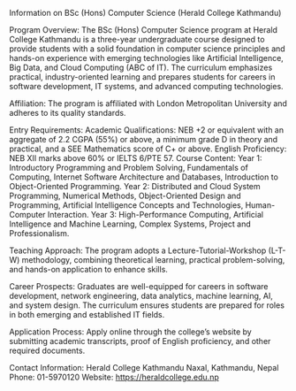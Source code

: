 Information on BSc (Hons) Computer Science (Herald College Kathmandu)

Program Overview: The BSc (Hons) Computer Science program at Herald College Kathmandu is a three-year undergraduate course designed to provide students with a solid foundation in computer science principles and hands-on experience with emerging technologies like Artificial Intelligence, Big Data, and Cloud Computing (ABC of IT). The curriculum emphasizes practical, industry-oriented learning and prepares students for careers in software development, IT systems, and advanced computing technologies.

Affiliation: The program is affiliated with London Metropolitan University and adheres to its quality standards.

Entry Requirements:
Academic Qualifications: NEB +2 or equivalent with an aggregate of 2.2 CGPA (55%) or above, a minimum grade D in theory and practical, and a SEE Mathematics score of C+ or above.
English Proficiency: NEB XII marks above 60% or IELTS 6/PTE 57.
Course Content:
Year 1: Introductory Programming and Problem Solving, Fundamentals of Computing, Internet Software Architecture and Databases, Introduction to Object-Oriented Programming.
Year 2: Distributed and Cloud System Programming, Numerical Methods, Object-Oriented Design and Programming, Artificial Intelligence Concepts and Technologies, Human-Computer Interaction.
Year 3: High-Performance Computing, Artificial Intelligence and Machine Learning, Complex Systems, Project and Professionalism.

Teaching Approach: The program adopts a Lecture-Tutorial-Workshop (L-T-W) methodology, combining theoretical learning, practical problem-solving, and hands-on application to enhance skills.

Career Prospects: Graduates are well-equipped for careers in software development, network engineering, data analytics, machine learning, AI, and system design. The curriculum ensures students are prepared for roles in both emerging and established IT fields.

Application Process: Apply online through the college’s website by submitting academic transcripts, proof of English proficiency, and other required documents.

Contact Information:
Herald College Kathmandu
Naxal, Kathmandu, Nepal
Phone: 01-5970120
Website: https://heraldcollege.edu.np